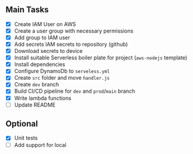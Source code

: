 ## Main Tasks

- [x] Create IAM User on AWS
- [x] Create a user group with necessary permissions
- [x] Add group to IAM user
- [x] Add secrets IAM secrets to repository (github)
- [x] Download secrets to device
- [x] Install suitable Serverless boiler plate for project (`aws-nodejs` template)
- [x] Install dependencies
- [x] Configure DynamoDb to `serveless.yml`
- [x] Create `src` folder and move `handler.js`
- [x] Create `dev` branch
- [x] Build CI/CD pipeline for `dev` and `prod`/`main` branch
- [x] Write lambda functions
- [ ] Update README

## Optional

- [x] Unit tests
- [ ] Add support for local